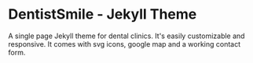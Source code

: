 # DentistSmile - Jekyll Theme

A single page Jekyll theme for dental clinics. It's easily customizable and responsive. It comes with svg icons, google map and a working contact form.